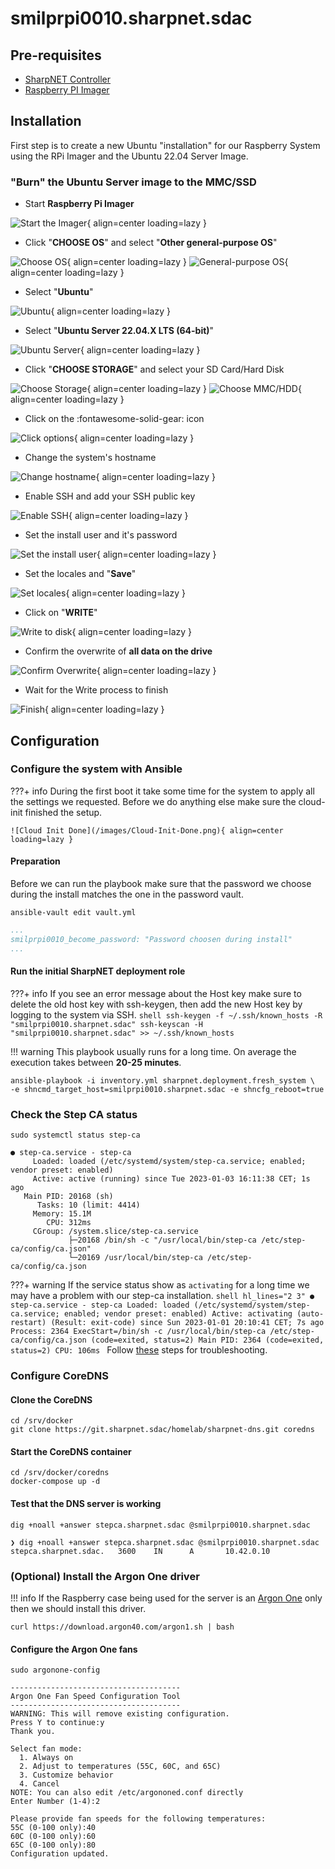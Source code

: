 # smilprpi0010.sharpnet.sdac

## Pre-requisites

- [SharpNET Controller](https://github.com/atraides/sharpnet-controller)
- [Raspberry PI Imager](https://www.raspberrypi.com/software/)

## Installation

First step is to create a new Ubuntu "installation" for our Raspberry System using the RPi Imager and the Ubuntu 22.04 Server Image.

### "Burn" the Ubuntu Server image to the MMC/SSD

- Start **Raspberry Pi Imager**

![Start the Imager](/images/RPI-Imager/Start%20RPI%20Imager.png){ align=center loading=lazy }

- Click "**CHOOSE OS**" and select "**Other general-purpose OS**"

![Choose OS](/images/RPI-Imager/RPi-Image-011.png){ align=center loading=lazy }
![General-purpose OS](/images/RPI-Imager/RPi-Image-014.png){ align=center loading=lazy }

- Select "**Ubuntu**"

![Ubuntu](/images/RPI-Imager/RPi-Image-013.png){ align=center loading=lazy }

- Select "**Ubuntu Server 22.04.X LTS (64-bit)**"

![Ubuntu Server](/images/RPI-Imager/RPi-Image-012.png){ align=center loading=lazy }

- Click "**CHOOSE STORAGE**" and select your SD Card/Hard Disk

![Choose Storage](/images/RPI-Imager/RPi-Image-010.png){ align=center loading=lazy }
![Choose MMC/HDD](/images/RPI-Imager/RPi-Image-009.png){ align=center loading=lazy }

- Click on the :fontawesome-solid-gear: icon

![Click options](/images/RPI-Imager/RPi-Image-001.png){ align=center loading=lazy }

- Change the system's hostname

![Change hostname](/images/RPI-Imager/RPi-Image-008.png){ align=center loading=lazy }

- Enable SSH and add your SSH public key

![Enable SSH](/images/RPI-Imager/RPi-Image-005.png){ align=center loading=lazy }

- Set the install user and it's password

![Set the install user](/images/RPI-Imager/RPi-Image-007.png){ align=center loading=lazy }

- Set the locales and "**Save**"

![Set locales](/images/RPI-Imager/RPi-Image-006.png){ align=center loading=lazy }

- Click on "**WRITE**"

![Write to disk](/images/RPI-Imager/RPi-Image-002.png){ align=center loading=lazy }

- Confirm the overwrite of **all data on the drive**

![Confirm Overwrite](/images/RPI-Imager/RPi-Image-004.png){ align=center loading=lazy }

- Wait for the Write process to finish

![Finish](/images/RPI-Imager/RPi-Image-000.png){ align=center loading=lazy }

## Configuration

### Configure the system with Ansible

???+ info
    During the first boot it take some time for the system to apply all the settings we requested. Before we do anything else make sure the cloud-init finished the setup.

    ![Cloud Init Done](/images/Cloud-Init-Done.png){ align=center loading=lazy }

#### Preparation

Before we can run the playbook make sure that the password we choose during the install matches the one in the password vault.

``` shell
ansible-vault edit vault.yml
```

``` yaml title="vault.yml" hl_lines="2"
...
smilprpi0010_become_password: "Password choosen during install"
...
```

#### Run the **initial** SharpNET deployment role

???+ info
    If you see an error message about the Host key make sure to delete the old host key with ssh-keygen, then add the new Host key by logging to the system via SSH.
    ```shell
    ssh-keygen -f ~/.ssh/known_hosts -R "smilprpi0010.sharpnet.sdac"
    ssh-keyscan -H "smilprpi0010.sharpnet.sdac" >> ~/.ssh/known_hosts
    ```

!!! warning
    This playbook usually runs for a long time. On average the execution takes between **20-25 minutes**.

```shell
ansible-playbook -i inventory.yml sharpnet.deployment.fresh_system \
-e shncmd_target_host=smilprpi0010.sharpnet.sdac -e shncfg_reboot=true
```

<div id="rpi-success-asciinema" style="z-index: 1; position: relative; max-width: 100%;"></div>

### Check the Step CA status

```shell
sudo systemctl status step-ca
```

``` text title="sudo systemctl status step-ca" hl_lines="3"
● step-ca.service - step-ca
     Loaded: loaded (/etc/systemd/system/step-ca.service; enabled; vendor preset: enabled)
     Active: active (running) since Tue 2023-01-03 16:11:38 CET; 1s ago
   Main PID: 20168 (sh)
      Tasks: 10 (limit: 4414)
     Memory: 15.1M
        CPU: 312ms
     CGroup: /system.slice/step-ca.service
             ├─20168 /bin/sh -c "/usr/local/bin/step-ca /etc/step-ca/config/ca.json"
             └─20169 /usr/local/bin/step-ca /etc/step-ca/config/ca.json
```

???+ warning
    If the service status show as `activating` for a long time we may have a problem with our step-ca installation.
    ```shell hl_lines="2 3"
    ● step-ca.service - step-ca
        Loaded: loaded (/etc/systemd/system/step-ca.service; enabled; vendor preset: enabled)
        Active: activating (auto-restart) (Result: exit-code) since Sun 2023-01-01 20:10:41 CET; 7s ago
        Process: 2364 ExecStart=/bin/sh -c /usr/local/bin/step-ca /etc/step-ca/config/ca.json (code=exited, status=2)
    Main PID: 2364 (code=exited, status=2)
            CPU: 106ms
    ```
    Follow [these](Troubleshooting/step-ca.md) steps for troubleshooting.

### Configure CoreDNS

#### Clone the CoreDNS

```shell
cd /srv/docker
git clone https://git.sharpnet.sdac/homelab/sharpnet-dns.git coredns
```

#### Start the CoreDNS container

```shell
cd /srv/docker/coredns
docker-compose up -d
```

#### Test that the DNS server is working

```shell
dig +noall +answer stepca.sharpnet.sdac @smilprpi0010.sharpnet.sdac
```

``` text
❯ dig +noall +answer stepca.sharpnet.sdac @smilprpi0010.sharpnet.sdac
stepca.sharpnet.sdac.   3600    IN      A       10.42.0.10
```

### (Optional) Install the Argon One driver

!!! info
    If the Raspberry case being used for the server is an [Argon One](https://www.argon40.com/products/argon-one-m-2-case-for-raspberry-pi-4) only then we should install this driver.

```shell
curl https://download.argon40.com/argon1.sh | bash
```

#### Configure the Argon One fans

``` shell
sudo argonone-config
```

``` text
--------------------------------------
Argon One Fan Speed Configuration Tool
--------------------------------------
WARNING: This will remove existing configuration.
Press Y to continue:y
Thank you.

Select fan mode:
  1. Always on
  2. Adjust to temperatures (55C, 60C, and 65C)
  3. Customize behavior
  4. Cancel
NOTE: You can also edit /etc/argononed.conf directly
Enter Number (1-4):2

Please provide fan speeds for the following temperatures:
55C (0-100 only):40
60C (0-100 only):60
65C (0-100 only):80
Configuration updated.
```

<script>
  window.onload = function(){
    AsciinemaPlayer.create('/static/recordings/asciinema/smilprpi0010-config.cast', document.getElementById('rpi-success-asciinema'), {
        poster: 'npt:1:23',
        rows: 20
    });
}
</script>
